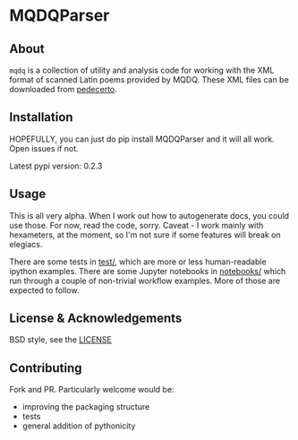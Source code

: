 # MQDQParser

## About

`mqdq` is a collection of utility and analysis code for working with the XML format of scanned Latin poems provided by MQDQ. These XML files can be downloaded from [pedecerto](http://www.pedecerto.eu/pagine/autori).

## Installation

HOPEFULLY, you can just do pip install MQDQParser and it will all work. Open issues if not.

Latest pypi version: 0.2.3

## Usage

This is all very alpha. When I work out how to autogenerate docs, you could use those. For now, read the code, sorry. Caveat - I work mainly with hexameters, at the moment, so I'm not sure if some features will break on elegiacs.

There are some tests in [test/](test), which are more or less human-readable ipython examples. There are some Jupyter notebooks in [notebooks/](notebooks) which run through a couple of non-trivial workflow examples. More of those are expected to follow.

## License & Acknowledgements

BSD style, see the [LICENSE](LICENSE.txt)

## Contributing

Fork and PR. Particularly welcome would be:
- improving the packaging structure
- tests
- general addition of pythonicity
